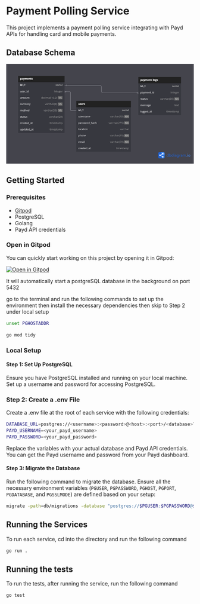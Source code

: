 # Payment Polling Service

This project implements a payment polling service integrating with Payd APIs for handling card and mobile payments. 

## Database Schema
![Database Schema](./PPS.png)

## Getting Started

### Prerequisites

- [Gitpod](https://gitpod.io/)
- PostgreSQL
- Golang
- Payd API credentials

### Open in Gitpod

You can quickly start working on this project by opening it in Gitpod:

[![Open in Gitpod](https://gitpod.io/button/open-in-gitpod.svg)](https://gitpod.io/#https://github.com/tufstraka/pps)

It will automatically start a postgreSQL database in the background on port 5432

go to the terminal and run the following commands to set up the environment then install the necessary dependencies then skip to Step 2 under local setup

```sh
unset PGHOSTADDR
```

```sh
go mod tidy
```


### Local Setup

#### Step 1: Set Up PostgreSQL

Ensure you have PostgreSQL installed and running on your local machine. Set up a username and password for accessing PostgreSQL.

### Step 2: Create a .env File

Create a .env file at the root of each service with the following credentials:

```sh
DATABASE_URL=postgres://<username>:<password>@<host>:<port>/<database>?sslmode=disable
PAYD_USERNAME=<your_payd_username>
PAYD_PASSWORD=<your_payd_password>
```

Replace the variables with your actual database and Payd API credentials. You can get the Payd username and password from your Payd dashboard.

#### Step 3: Migrate the Database

Run the following command to migrate the database. Ensure all the necessary environment variables (`PGUSER`, `PGPASSWORD`, `PGHOST`, `PGPORT`, `PGDATABASE`, and `PGSSLMODE`) are defined based on your setup:

```sh
migrate -path=db/migrations -database "postgres://$PGUSER:$PGPASSWORD@$PGHOST:$PGPORT/$PGDATABASE?sslmode=$PGSSLMODE" -verbose up
```


## Running the Services

To run each service, cd into the directory and run the following command

```sh
go run .
```

## Running the tests

To run the tests, after running the service, run the following command

```sh
go test
```







